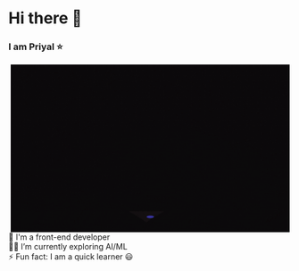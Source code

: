 # Hi there 👋
### I am Priyal ⭐

<img src="giphy.gif" height="300" width="500" align="right">
<br/>
<br/>
<br/>


🧰 I'm  a front-end developer <br/>
👩‍💻 I’m currently exploring AI/ML<br />
⚡ Fun fact: I am  a quick learner 😃 <br/>



<!--
**priyal6/priyal6** is a ✨ _special_ ✨ repository because its `README.md` (this file) appears on your GitHub profile.

Here are some ideas to get you started:

- 🔭 I’m currently working on ...
-
- 👯 I’m looking to collaborate on ...
- 🤔 I’m looking for help with ...
- 💬 Ask me about ...
- 📫 How to reach me: ...
- 😄 Pronouns: ...
-
-->
